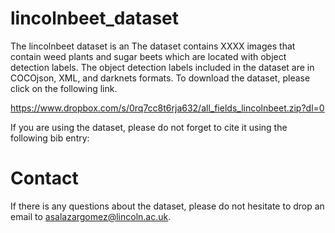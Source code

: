 # lincolnbeet_dataset
The lincolnbeet dataset is an 
The dataset contains XXXX images that contain weed plants and sugar beets which are located with object detection labels. The object detection labels included in the dataset are in COCOjson, XML, and darknets formats. To download the dataset, please click on the following link.

https://www.dropbox.com/s/0rq7cc8t6rja632/all_fields_lincolnbeet.zip?dl=0

If you are using the dataset, please do not forget to cite it using the following bib entry:


# Contact
If there is any questions about the dataset, please do not hesitate to drop an email to asalazargomez@lincoln.ac.uk.
